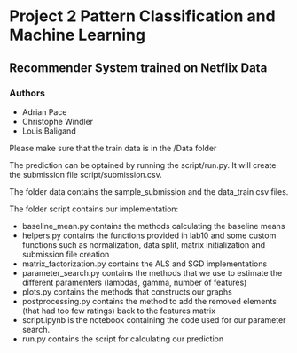 # Project 2 Pattern Classification and Machine Learning
## Recommender System trained on Netflix Data
### Authors
* Adrian Pace
* Christophe Windler
* Louis Baligand

Please make sure that the train data is in the /Data folder

The prediction can be optained by running the script/run.py. It will create the submission file script/submission.csv.

The folder data contains the sample_submission and the data_train csv files.

The folder script contains our implementation:

- baseline_mean.py contains the methods calculating the baseline means
- helpers.py contains the functions provided in lab10 and some custom functions such as normalization, data split, matrix initialization and submission file creation
- matrix_factorization.py contains the ALS and SGD implementations
- parameter_search.py contains the methods that we use to estimate the different paramenters (lambdas, gamma, number of features)
- plots.py contains the methods that constructs our graphs
- postprocessing.py contains the method to add the removed elements (that had too few ratings) back to the features matrix
- script.ipynb is the notebook containing the code used for our parameter search.
- run.py contains the script for calculating our prediction
